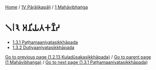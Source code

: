 
[Home](/) / [1V Pārājikapāḷi](...md) / [1 Mahāvibhaṅga](../1V/1.md)

# 𑁧𑁇𑁩 𑀅𑀦𑀺𑀬𑀢𑀓𑀡𑁆𑀟

* [1.3.1 Paṭhamaaniyatasikkhāpada](1.3/1.3.1.md)
* [1.3.2 Dutiyaaniyatasikkhāpada](1.3/1.3.2.md)

[Go to previous page (1.2.13 Kuladūsakasikkhāpada)](1.2/1.2.13.md) / [Go to parent page (1 Mahāvibhaṅga)](../1V/1.md) / [Go to next page (1.3.1 Paṭhamaaniyatasikkhāpada)](1.3/1.3.1.md)


